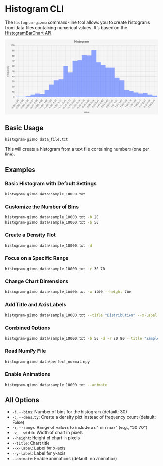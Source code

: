 # Histogram CLI

The `histogram-gizmo` command-line tool allows you to create histograms from data files containing numerical values. It's based on the [HistogramBarChart API](../api/histogram.md).

![Sample Histogram](../screenshots/histogram.png)

## Basic Usage

```bash
histogram-gizmo data_file.txt
```

This will create a histogram from a text file containing numbers (one per line).

## Examples

### Basic Histogram with Default Settings

```bash
histogram-gizmo data/sample_10000.txt
```

### Customize the Number of Bins

```bash
histogram-gizmo data/sample_10000.txt -b 20
histogram-gizmo data/sample_10000.txt -b 50
```

### Create a Density Plot

```bash
histogram-gizmo data/sample_10000.txt -d
```

### Focus on a Specific Range

```bash
histogram-gizmo data/sample_10000.txt -r 30 70
```

### Change Chart Dimensions

```bash
histogram-gizmo data/sample_10000.txt -w 1200 --height 700
```

### Add Title and Axis Labels

```bash
histogram-gizmo data/sample_10000.txt --title "Distribution" --x-label "Value" --y-label "Frequency"
```

### Combined Options

```bash
histogram-gizmo data/sample_10000.txt -b 50 -d -r 20 80 --title "Sample Data Distribution" -w 1000 --height 600 --x-label "Sample Values" --y-label "Probability Density"
```

### Read NumPy File

```bash
histogram-gizmo data/perfect_normal.npy
```

### Enable Animations

```bash
histogram-gizmo data/sample_10000.txt --animate
```

## All Options

- `-b`, `--bins`: Number of bins for the histogram (default: 30)
- `-d`, `--density`: Create a density plot instead of frequency count (default: False)
- `-r`, `--range`: Range of values to include as "min max" (e.g., "30 70")
- `-w`, `--width`: Width of chart in pixels
- `--height`: Height of chart in pixels
- `--title`: Chart title
- `--x-label`: Label for x-axis
- `--y-label`: Label for y-axis
- `--animate`: Enable animations (default: no animation)
